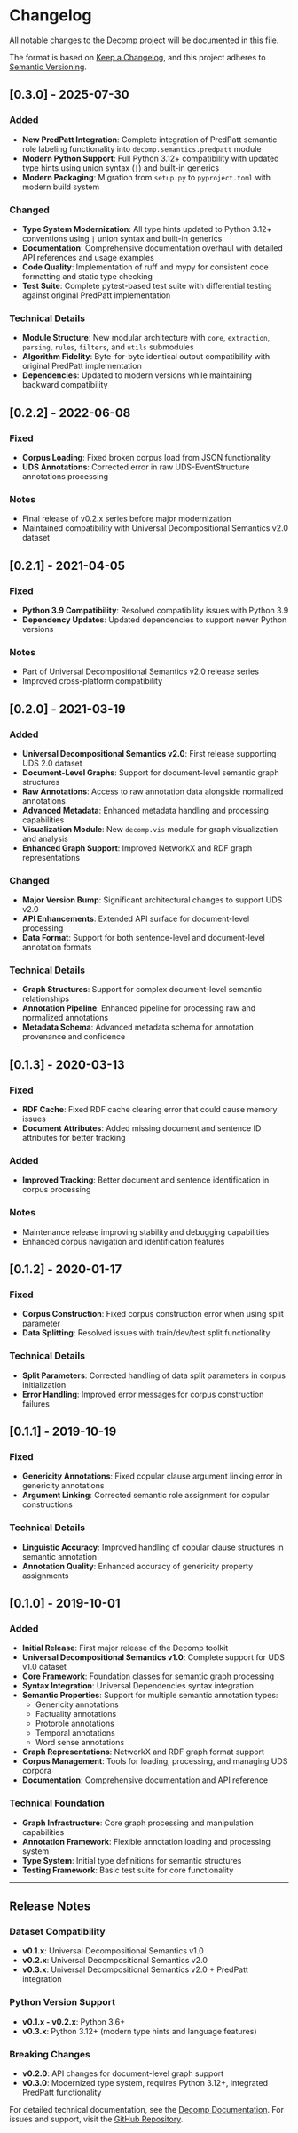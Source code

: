 # Changelog

All notable changes to the Decomp project will be documented in this file.

The format is based on [Keep a Changelog](https://keepachangelog.com/en/1.0.0/),
and this project adheres to [Semantic Versioning](https://semver.org/spec/v2.0.0.html).

## [0.3.0] - 2025-07-30

### Added
- **New PredPatt Integration**: Complete integration of PredPatt semantic role labeling functionality into `decomp.semantics.predpatt` module
- **Modern Python Support**: Full Python 3.12+ compatibility with updated type hints using union syntax (`|`) and built-in generics
- **Modern Packaging**: Migration from `setup.py` to `pyproject.toml` with modern build system

### Changed
- **Type System Modernization**: All type hints updated to Python 3.12+ conventions using `|` union syntax and built-in generics
- **Documentation**: Comprehensive documentation overhaul with detailed API references and usage examples
- **Code Quality**: Implementation of ruff and mypy for consistent code formatting and static type checking
- **Test Suite**: Complete pytest-based test suite with differential testing against original PredPatt implementation

### Technical Details
- **Module Structure**: New modular architecture with `core`, `extraction`, `parsing`, `rules`, `filters`, and `utils` submodules
- **Algorithm Fidelity**: Byte-for-byte identical output compatibility with original PredPatt implementation
- **Dependencies**: Updated to modern versions while maintaining backward compatibility

## [0.2.2] - 2022-06-08

### Fixed
- **Corpus Loading**: Fixed broken corpus load from JSON functionality
- **UDS Annotations**: Corrected error in raw UDS-EventStructure annotations processing

### Notes
- Final release of v0.2.x series before major modernization
- Maintained compatibility with Universal Decompositional Semantics v2.0 dataset

## [0.2.1] - 2021-04-05

### Fixed
- **Python 3.9 Compatibility**: Resolved compatibility issues with Python 3.9
- **Dependency Updates**: Updated dependencies to support newer Python versions

### Notes
- Part of Universal Decompositional Semantics v2.0 release series
- Improved cross-platform compatibility

## [0.2.0] - 2021-03-19

### Added
- **Universal Decompositional Semantics v2.0**: First release supporting UDS 2.0 dataset
- **Document-Level Graphs**: Support for document-level semantic graph structures
- **Raw Annotations**: Access to raw annotation data alongside normalized annotations
- **Advanced Metadata**: Enhanced metadata handling and processing capabilities
- **Visualization Module**: New `decomp.vis` module for graph visualization and analysis
- **Enhanced Graph Support**: Improved NetworkX and RDF graph representations

### Changed
- **Major Version Bump**: Significant architectural changes to support UDS v2.0
- **API Enhancements**: Extended API surface for document-level processing
- **Data Format**: Support for both sentence-level and document-level annotation formats

### Technical Details
- **Graph Structures**: Support for complex document-level semantic relationships
- **Annotation Pipeline**: Enhanced pipeline for processing raw and normalized annotations
- **Metadata Schema**: Advanced metadata schema for annotation provenance and confidence

## [0.1.3] - 2020-03-13

### Fixed
- **RDF Cache**: Fixed RDF cache clearing error that could cause memory issues
- **Document Attributes**: Added missing document and sentence ID attributes for better tracking

### Added
- **Improved Tracking**: Better document and sentence identification in corpus processing

### Notes
- Maintenance release improving stability and debugging capabilities
- Enhanced corpus navigation and identification features

## [0.1.2] - 2020-01-17

### Fixed
- **Corpus Construction**: Fixed corpus construction error when using split parameter
- **Data Splitting**: Resolved issues with train/dev/test split functionality

### Technical Details
- **Split Parameters**: Corrected handling of data split parameters in corpus initialization
- **Error Handling**: Improved error messages for corpus construction failures

## [0.1.1] - 2019-10-19

### Fixed
- **Genericity Annotations**: Fixed copular clause argument linking error in genericity annotations
- **Argument Linking**: Corrected semantic role assignment for copular constructions

### Technical Details
- **Linguistic Accuracy**: Improved handling of copular clause structures in semantic annotation
- **Annotation Quality**: Enhanced accuracy of genericity property assignments

## [0.1.0] - 2019-10-01

### Added
- **Initial Release**: First major release of the Decomp toolkit
- **Universal Decompositional Semantics v1.0**: Complete support for UDS v1.0 dataset
- **Core Framework**: Foundation classes for semantic graph processing
- **Syntax Integration**: Universal Dependencies syntax integration
- **Semantic Properties**: Support for multiple semantic annotation types:
  - Genericity annotations
  - Factuality annotations  
  - Protorole annotations
  - Temporal annotations
  - Word sense annotations
- **Graph Representations**: NetworkX and RDF graph format support
- **Corpus Management**: Tools for loading, processing, and managing UDS corpora
- **Documentation**: Comprehensive documentation and API reference

### Technical Foundation
- **Graph Infrastructure**: Core graph processing and manipulation capabilities
- **Annotation Framework**: Flexible annotation loading and processing system
- **Type System**: Initial type definitions for semantic structures
- **Testing Framework**: Basic test suite for core functionality

---

## Release Notes

### Dataset Compatibility
- **v0.1.x**: Universal Decompositional Semantics v1.0
- **v0.2.x**: Universal Decompositional Semantics v2.0
- **v0.3.x**: Universal Decompositional Semantics v2.0 + PredPatt integration

### Python Version Support
- **v0.1.x - v0.2.x**: Python 3.6+
- **v0.3.x**: Python 3.12+ (modern type hints and language features)

### Breaking Changes
- **v0.2.0**: API changes for document-level graph support
- **v0.3.0**: Modernized type system, requires Python 3.12+, integrated PredPatt functionality

For detailed technical documentation, see the [Decomp Documentation](https://decomp.readthedocs.io/en/latest/).
For issues and support, visit the [GitHub Repository](https://github.com/decompositional-semantics-initiative/decomp).